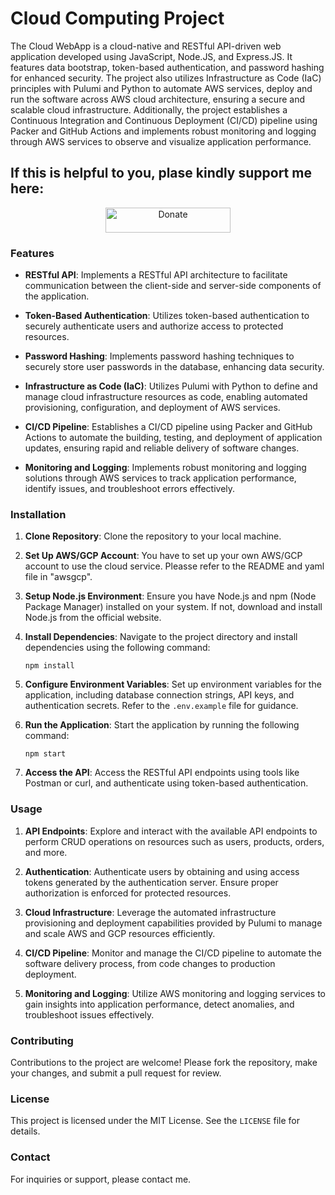 # Cloud Computing Project

The Cloud WebApp is a cloud-native and RESTful API-driven web application developed using JavaScript, Node.JS, and Express.JS. It features data bootstrap, token-based authentication, and password hashing for enhanced security. The project also utilizes Infrastructure as Code (IaC) principles with Pulumi and Python to automate AWS services, deploy and run the software across AWS cloud architecture, ensuring a secure and scalable cloud infrastructure. Additionally, the project establishes a Continuous Integration and Continuous Deployment (CI/CD) pipeline using Packer and GitHub Actions and implements robust monitoring and logging through AWS services to observe and visualize application performance.

## If this is helpful to you, plase kindly support me here: 

<p align="center">
  <a href="https://venmo.com/u/lightandlight">
    <img src="https://img.shields.io/badge/Donate-Venmo-ff69b4.svg" alt="Donate" width="200" height="40">
  </a>
</p>

### Features

- **RESTful API**: Implements a RESTful API architecture to facilitate communication between the client-side and server-side components of the application.

- **Token-Based Authentication**: Utilizes token-based authentication to securely authenticate users and authorize access to protected resources.

- **Password Hashing**: Implements password hashing techniques to securely store user passwords in the database, enhancing data security.

- **Infrastructure as Code (IaC)**: Utilizes Pulumi with Python to define and manage cloud infrastructure resources as code, enabling automated provisioning, configuration, and deployment of AWS services.

- **CI/CD Pipeline**: Establishes a CI/CD pipeline using Packer and GitHub Actions to automate the building, testing, and deployment of application updates, ensuring rapid and reliable delivery of software changes.

- **Monitoring and Logging**: Implements robust monitoring and logging solutions through AWS services to track application performance, identify issues, and troubleshoot errors effectively.

### Installation

1. **Clone Repository**: Clone the repository to your local machine.
   
2. **Set Up AWS/GCP Account**: You have to set up your own AWS/GCP account to use the cloud service. Pleasse refer to the README and yaml file in "awsgcp".

3. **Setup Node.js Environment**: Ensure you have Node.js and npm (Node Package Manager) installed on your system. If not, download and install Node.js from the official website.

4. **Install Dependencies**: Navigate to the project directory and install dependencies using the following command:
   ```
   npm install
   ```

6. **Configure Environment Variables**: Set up environment variables for the application, including database connection strings, API keys, and authentication secrets. Refer to the `.env.example` file for guidance.

7. **Run the Application**: Start the application by running the following command:
   ```
   npm start
   ```

8. **Access the API**: Access the RESTful API endpoints using tools like Postman or curl, and authenticate using token-based authentication.

### Usage

1. **API Endpoints**: Explore and interact with the available API endpoints to perform CRUD operations on resources such as users, products, orders, and more.

2. **Authentication**: Authenticate users by obtaining and using access tokens generated by the authentication server. Ensure proper authorization is enforced for protected resources.

3. **Cloud Infrastructure**: Leverage the automated infrastructure provisioning and deployment capabilities provided by Pulumi to manage and scale AWS and GCP resources efficiently.

4. **CI/CD Pipeline**: Monitor and manage the CI/CD pipeline to automate the software delivery process, from code changes to production deployment.

5. **Monitoring and Logging**: Utilize AWS monitoring and logging services to gain insights into application performance, detect anomalies, and troubleshoot issues effectively.

### Contributing

Contributions to the project are welcome! Please fork the repository, make your changes, and submit a pull request for review.

### License

This project is licensed under the MIT License. See the `LICENSE` file for details.

### Contact

For inquiries or support, please contact me.

